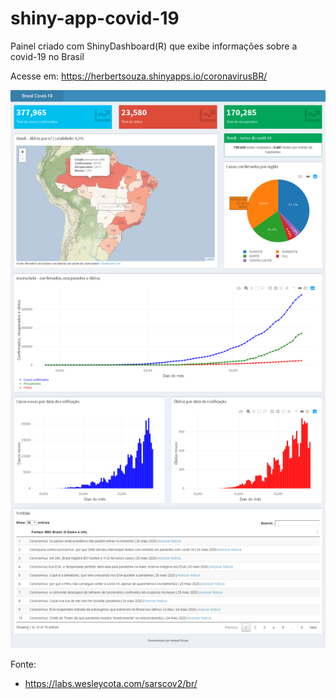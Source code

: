 # shiny-app-covid-19

 Painel criado com ShinyDashboard(R) que exibe informações sobre a covid-19 no Brasil
 
 Acesse em: https://herbertsouza.shinyapps.io/coronavirusBR/

<img src="https://github.com/herbertizidro/coronavirus_shiny_app/blob/master/screenshot.png">

Fonte:

 - https://labs.wesleycota.com/sarscov2/br/

